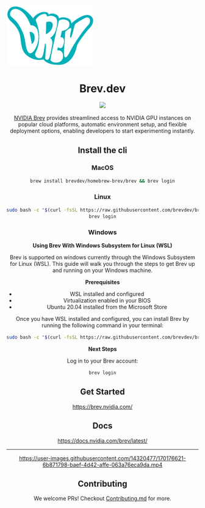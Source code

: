<boolp align="center">
<img width="230" src="https://raw.githubusercontent.com/brevdev/assets/main/logo.svg"/>
</p>

# Brev.dev

[![](https://uohmivykqgnnbiouffke.supabase.co/storage/v1/object/public/landingpage/createdevenv1.svg)](https://console.brev.dev/environment/new?repo=https://github.com/brevdev/brev-cli&instance=2x8)

[NVIDIA Brev](https://nvidia.brev.com) provides streamlined access to NVIDIA GPU instances on popular cloud platforms, automatic environment setup, and flexible deployment options, enabling developers to start experimenting instantly.

## Install the cli

### MacOS

```zsh
brew install brevdev/homebrew-brev/brev && brev login
```

### Linux

```bash
sudo bash -c "$(curl -fsSL https://raw.githubusercontent.com/brevdev/brev-cli/main/bin/install-latest.sh)"
brev login
```

### Windows
**Using Brev With Windows Subsystem for Linux (WSL)**

Brev is supported on windows currently through the Windows Subsystem for Linux (WSL). This guide will walk you through the steps to get Brev up and running on your Windows machine.

**Prerequisites**
- WSL installed and configured
- Virtualization enabled in your BIOS
- Ubuntu 20.04 installed from the Microsoft Store

Once you have WSL installed and configured, you can install Brev by running the following command in your terminal:

```bash 
sudo bash -c "$(curl -fsSL https://raw.githubusercontent.com/brevdev/brev-cli/main/bin/install-latest.sh)"
```
**Next Steps**

Log in to your Brev account:

```bash 
brev login
```

## Get Started

https://brev.nvidia.com/

## Docs

https://docs.nvidia.com/brev/latest/

---

https://user-images.githubusercontent.com/14320477/170176621-6b871798-baef-4d42-affe-063a76eca9da.mp4

## Contributing

We welcome PRs! Checkout [Contributing.md](docs/CONTRIBUTING.md) for more.

